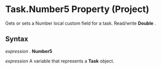 
# Task.Number5 Property (Project)

Gets or sets a Number local custom field for a task. Read/write  **Double** .


## Syntax

 _expression_ . **Number5**

 _expression_ A variable that represents a **Task** object.

